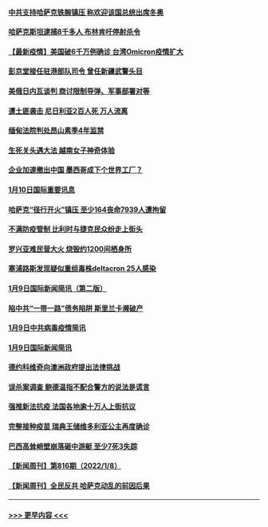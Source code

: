 #### [中共支持哈萨克铁腕镇压 称欢迎该国总统出席冬奥](../pages/prog202/a103317736.md?t=01110650) 
#### [哈萨克斯坦逮捕8千多人 布林肯吁停射杀令](../pages/prog202/a103317557.md?t=01110650) 
#### [【最新疫情】美国破6千万例确诊 台湾Omicron疫情扩大](../pages/prog202/a103317553.md?t=01110650) 
#### [彭京堂接任驻港部队司令 曾任新疆武警头目](../pages/prog202/a103317527.md?t=01110650) 
#### [美俄日内瓦谈判 商讨限制导弹、军事部署对等](../pages/prog202/a103317450.md?t=01110650) 
#### [遭土匪袭击 尼日利亚2百人死 万人流离](../pages/prog202/a103317343.md?t=01110650) 
#### [缅甸法院判处昂山素季4年监禁](../pages/prog202/a103317351.md?t=01110650) 
#### [生死关头遇大法 越南女子神奇体验](../pages/prog202/a103317335.md?t=01110650) 
#### [企业加速撤出中国 墨西哥成下个世界工厂？](../pages/prog202/a103317333.md?t=01110650) 
#### [1月10日国际重要讯息](../pages/prog202/a103317323.md?t=01110650) 
#### [哈萨克“径行开火”镇压 至少164丧命7939人遭拘留](../pages/prog202/a103317261.md?t=01110650) 
#### [不满防疫管制 比利时与捷克民众纷走上街头](../pages/prog202/a103317144.md?t=01110650) 
#### [罗兴亚难民营大火 烧毁约1200间栖身所](../pages/prog202/a103317091.md?t=01110650) 
#### [塞浦路斯发现疑似重组毒株deltacron 25人感染](../pages/prog202/a103316716.md?t=01110650) 
#### [1月9日国际新闻简讯（第二版）](../pages/prog202/a103316980.md?t=01110650) 
#### [陷中共“一带一路”债务陷阱 斯里兰卡濒破产](../pages/prog202/a103316966.md?t=01110650) 
#### [1月9日中共病毒疫情简讯](../pages/prog202/a103316957.md?t=01110650) 
#### [1月9日国际新闻简讯](../pages/prog202/a103316742.md?t=01110650) 
#### [德约科维奇向澳洲政府提出法律挑战](../pages/prog202/a103316740.md?t=01110650) 
#### [误杀案调查 鲍德温指不配合警方的说法是谎言](../pages/prog202/a103316744.md?t=01110650) 
#### [强推新法抗疫 法国各地逾十万人上街抗议](../pages/prog202/a103316583.md?t=01110650) 
#### [完整接种疫苗 瑞典王储维多利亚公主再度确诊](../pages/prog202/a103316507.md?t=01110650) 
#### [巴西高耸峭壁崩落砸中游艇 至少7死3失踪](../pages/prog202/a103316478.md?t=01110650) 
#### [【新闻周刊】第816期（2022/1/8）](../pages/prog202/a103316418.md?t=01110650) 
#### [【新闻周刊】全民反共 哈萨克动乱的前因后果](../pages/prog202/a103316382.md?t=01110650) 

----
#### [ >>> 更早内容 <<< ](../indexes/prog202-earlier.md)
